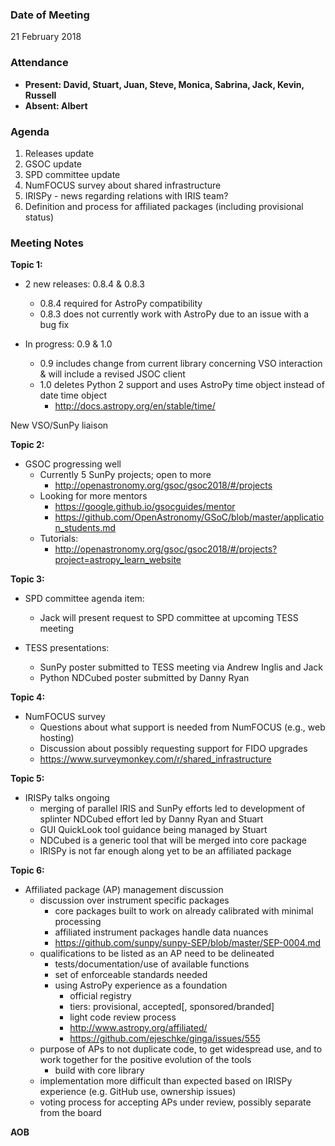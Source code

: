 ### Date of Meeting

21 February 2018

### Attendance

- **Present: David, Stuart, Juan, Steve, Monica, Sabrina, Jack, Kevin, Russell**
- **Absent: Albert**

### Agenda

1. Releases update
2. GSOC update
3. SPD committee update
4. NumFOCUS survey about shared infrastructure
5. IRISPy - news regarding relations with IRIS team?
6. Definition and process for affiliated packages (including provisional status)

### Meeting Notes

**Topic 1:**

- 2 new releases: 0.8.4 & 0.8.3
  - 0.8.4 required for AstroPy compatibility
  - 0.8.3 does not currently work with AstroPy due to an issue with a bug fix

- In progress: 0.9 & 1.0
  - 0.9 includes change from current library concerning VSO interaction & will include a revised JSOC client
  - 1.0 deletes Python 2 support and uses AstroPy time object instead of date time object
    - <http://docs.astropy.org/en/stable/time/>

New VSO/SunPy liaison

**Topic 2:**

- GSOC progressing well
  - Currently 5 SunPy projects; open to more
    - <http://openastronomy.org/gsoc/gsoc2018/#/projects>
  - Looking for more mentors
    - <https://google.github.io/gsocguides/mentor>
    - <https://github.com/OpenAstronomy/GSoC/blob/master/application_students.md>
  - Tutorials:
    - <http://openastronomy.org/gsoc/gsoc2018/#/projects?project=astropy_learn_website>

**Topic 3:**

- SPD committee agenda item:
  - Jack will present request to SPD committee at upcoming TESS meeting

- TESS presentations:
  - SunPy poster submitted to TESS meeting via Andrew Inglis and Jack
  - Python NDCubed poster submitted by Danny Ryan

**Topic 4:**

- NumFOCUS survey
  - Questions about what support is needed from NumFOCUS (e.g., web hosting)
  - Discussion about possibly requesting support for FIDO upgrades
  - <https://www.surveymonkey.com/r/shared_infrastructure>

**Topic 5:**

- IRISPy talks ongoing
  - merging of parallel IRIS and SunPy efforts led to development of splinter NDCubed effort led by Danny Ryan and Stuart
  - GUI QuickLook tool guidance being managed by Stuart
  - NDCubed is a generic tool that will be merged into core package
  - IRISPy is not far enough along yet to be an affiliated package

**Topic 6:**

- Affiliated package (AP) management discussion
  - discussion over instrument specific packages
    - core packages built to work on already calibrated with minimal processing
    - affiliated instrument packages handle data nuances
    - <https://github.com/sunpy/sunpy-SEP/blob/master/SEP-0004.md>
  - qualifications to be listed as an AP need to be delineated
    - tests/documentation/use of available functions
    - set of enforceable standards needed
    - using AstroPy experience as a foundation
      - official registry
      - tiers: provisional, accepted[, sponsored/branded]
      - light code review process
      - <http://www.astropy.org/affiliated/>
      - <https://github.com/ejeschke/ginga/issues/555>
  - purpose of APs to not duplicate code, to get widespread use, and to work together for the positive evolution of the tools
    - build with core library
  - implementation more difficult than expected based on IRISPy experience (e.g. GitHub use, ownership issues)
  - voting process for accepting APs under review, possibly separate from the board

**AOB**
